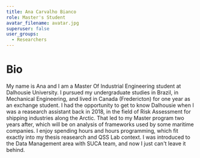 ```yaml
---
title: Ana Carvalho Bianco
role: Master's Student
avatar_filename: avatar.jpg
superuser: false
user_groups:
  - Researchers
---
```


# Bio

My name is Ana and I am a Master Of Industrial Engineering student at Dalhousie University. I pursued my undergraduate studies in Brazil, in Mechanical Engineering, and lived in Canada (Fredericton) for one year as an exchange student. I had the opportunity to get to know Dalhousie when I was a reasearch assistant back in 2018, in the field of Risk Assessment for shipping industries along the Arctic. That led to my Master program two years after, which will be on analysis of frameworks used by some maritime companies. I enjoy spending hours and hours programming, which fit exactly into my thesis reasearch and QSS Lab context. I was introduced to the Data Management area with SUCA team, and now I just can't leave it behind.
